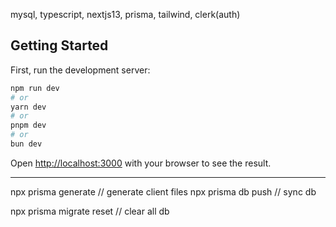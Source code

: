 mysql, typescript, nextjs13, prisma, tailwind, clerk(auth)

## Getting Started

First, run the development server:

```bash
npm run dev
# or
yarn dev
# or
pnpm dev
# or
bun dev
```

Open [http://localhost:3000](http://localhost:3000) with your browser to see the result.

----

npx prisma generate // generate client files
npx prisma db push // sync db

npx prisma migrate reset // clear all db
